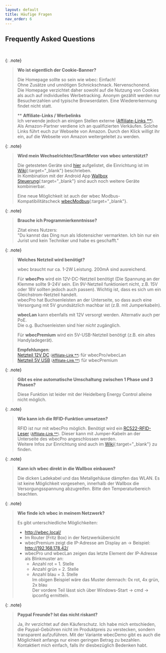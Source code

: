 ```yaml
---
layout: default
title: Häufige Fragen
nav_order: 6
---
```


## Frequently Asked Questions

<br>

{: .note}
> **Wo ist eigentlich der Cookie-Banner?**  
>
> Die Homepage sollte so sein wie wbec: Einfach!  
> Ohne Zusätze und unnötigen Schnickschnack. Nervenschonend.  
> Die Homepage verzichtet daher sowohl auf die Nutzung von Cookies als auch auf individuelles Werbetracking. Anonym gezählt werden nur Besucherzahlen und typische Browserdaten. Eine Wiedererkennung findet nicht statt.
> 
> ** **Affiliate-Links / Werbelinks**  
> Ich verwende jedoch an einigen Stellen externe ([Affiliate-Links **](faq.html)). Als Amazon-Partner verdiene ich an qualifizierten Verkäufen.
> Solche Links führt euch zur Webseite von Amazon. Durch den Klick willigt ihr ein, auf die Webseite von Amazon weitergeleitet zu werden.


{: .note}
> **Wird mein Wechselrichter/SmartMeter von wbec unterstützt?**  
> 
> Die getesteten Geräte sind [hier](pvLaden.html) aufgelistet, die Einrichtung ist im [Wiki](https://github.com/steff393/wbec/wiki/PV-%C3%9Cberschussladen#anbindung-an-wechselrichter-und-stromz%C3%A4hler){:target="_blank"} beschrieben.    
> In Kombination mit der Android App [Wallbox Steuerung](https://android.chk.digital/de/ecar-charger-control/){:target="_blank"} sind auch noch weitere Geräte kombinierbar.  
> 
> Eine neue Möglichkeit ist auch der wbec Modbus-Kompatibilitätscheck [wbecModbus](https://github.com/steff393/wbecModbus/){:target="_blank"}.


{: .note}
> **Brauche ich Programmierkenntnisse?**
> 
> Zitat eines Nutzers:  
> "Du kannst das Ding nun als Idiotensicher vermarkten. Ich bin nur ein Jurist und kein Techniker und habe es geschafft."  


{: .note}
> **Welches Netzteil wird benötigt?**
>
> wbec braucht nur ca. 1-2W Leistung. 200mA sind ausreichend.  
>
> Für **wbecPro** wird ein 12V-DC-Netzteil benötigt (Die Spannung an der Klemme sollte 9-24V sein. Ein 9V-Netzteil funktioniert nicht, z.B. 15V oder 18V sollten jedoch auch passen). Wichtig ist, dass es sich um ein Gleichstrom-Netzteil handelt.  
> wbecPro hat Buchsenleisten an der Unterseite, so dass auch eine Versorgung mit 5V grundsätzlich machbar ist (z.B. mit Jumperkabeln).  
>
> **wbecLan** kann ebenfalls mit 12V versorgt werden. Alternativ auch per PoE.  
> Die o.g. Buchsenleisten sind hier *nicht* zugänglich.
>
> Für **wbecPremium** wird ein 5V-USB-Netzteil benötigt (z.B. ein altes Handyladegerät).  
>
> **Empfehlungen**:  
> <a target="_blank" href="https://amzn.to/47dMnCR">Netzteil 12V DC</a> <small>([Affiliate-Link **](faq.html))</small> für wbecPro/wbecLan  
> <a target="_blank" href="https://amzn.to/3RK2Zwe">Netzteil 5V USB</a> <small>([Affiliate-Link **](faq.html))</small> für wbecPremium


{: .note}
> **Gibt es eine automatische Umschaltung zwischen 1 Phase und 3 Phasen?**
>
> Diese Funktion ist leider mit der Heidelberg Energy Control alleine nicht möglich.  


{: .note}
> **Wie kann ich die RFID-Funktion umsetzen?**
>
> RFID ist nur mit wbecPro möglich. Benötigt wird ein
> <a target="_blank" href="https://amzn.to/3H1H2E1">RC522-RFID-Leser</a> <small>([Affiliate-Link **](faq.html))</small>.
> Dieser kann mit Jumper-Kabeln an der Unterseite des wbecPro angeschlossen werden.  
> Weitere Infos zur Einrichtung sind auch im [Wiki](https://github.com/steff393/wbec/wiki/RFID-Card-support){:target="_blank"} zu finden.  


{: .note}
> **Kann ich wbec direkt in die Wallbox einbauen?**
>
> Die dicken Ladekabel und das Metallgehäuse dämpfen das WLAN. Es ist keine Möglichkeit vorgesehen, innerhalb der Wallbox die Versorgungsspannung abzugreifen. Bitte den Temperaturbereich beachten.

{: .note}
> **Wie finde ich wbec in meinem Netzwerk?**
>
> Es gibt unterschiedliche Möglichkeiten:
> - http://wbec.local/
> - Im Router (Fritz Box) in der Netzwerkübersicht
> - wbecPremium zeigt die IP-Adresse am Display an -> Beispiel: http://192.168.178.42/
> - wbecPro und wbecLan zeigen das letzte Element der IP-Adresse als Blinkmuster an:
> 	- Anzahl rot  = 1. Stelle
> 	- Anzahl grün = 2. Stelle
> 	- Anzahl blau = 3. Stelle  
> 	Im obigen Beispiel wäre das Muster demnach: 0x rot, 4x grün, 2x blau  
> 	Der vordere Teil lässt sich über Windows-Start -> cmd -> ipconfig ermitteln.

{: .note}
> **Paypal Freunde? Ist das nicht riskant?**  
> 
> Ja, ihr verzichtet auf den Käuferschutz. Ich habe mich entschieden, die Paypal-Gebühren nicht im Produktpreis zu verstecken, sondern transparent aufzuführen. Mit der Variante wbecDemo gibt es auch die Möglichkeit anfangs nur einen geringen Betrag zu bezahlen. 
> Kontaktiert mich einfach, falls ihr diesbezüglich Bedenken habt.  

